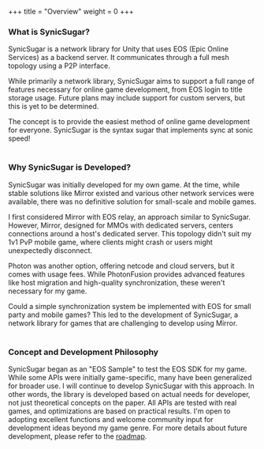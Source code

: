 +++
title = "Overview"
weight = 0
+++
### What is SynicSugar?
SynicSugar is a network library for Unity that uses EOS (Epic Online Services) as a backend server. It communicates through a full mesh topology using a P2P interface.<br>

While primarily a network library, SynicSugar aims to support a full range of features necessary for online game development, from EOS login to title storage usage. Future plans may include support for custom servers, but this is yet to be determined.<br>

The concept is to provide the easiest method of online game development for everyone. SynicSugar is the syntax sugar that implements sync at sonic speed!<br><br>

### Why SynicSugar is Developed?
SynicSugar was initially developed for my own game. At the time, while stable solutions like Mirror existed and various other network services were available, there was no definitive solution for small-scale and mobile games.<br>

I first considered Mirror with EOS relay, an approach similar to SynicSugar. However, Mirror, designed for MMOs with dedicated servers, centers connections around a host's dedicated server. This topology didn't suit my 1v1 PvP mobile game, where clients might crash or users might unexpectedly disconnect.<br>

Photon was another option, offering netcode and cloud servers, but it comes with usage fees. While PhotonFusion provides advanced features like host migration and high-quality synchronization, these weren't necessary for my game.<br>

Could a simple synchronization system be implemented with EOS for small party and mobile games? This led to the development of SynicSugar, a network library for games that are challenging to develop using Mirror.
<br><br>

### Concept and Development Philosophy
SynicSugar began as an "EOS Sample" to test the EOS SDK for my game. While some APIs were initially game-specific, many have been generalized for broader use. I will continue to develop SynicSugar with this approach. In other words, the library is developed based on actual needs for developer, not just theoretical concepts on the paper. All APIs are tested with real games, and optimizations are based on practical results.
I'm open to adopting excellent functions and welcome community input for development ideas beyond my game genre. For more details about future development, please refer to the [roadmap](https://github.com/users/skeyll/projects/5/views/2).